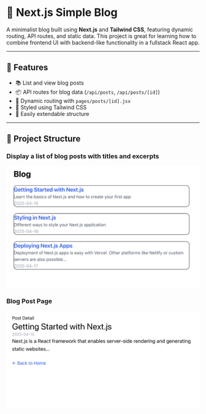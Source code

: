 # 📝 Next.js Simple Blog

A minimalist blog built using **Next.js** and **Tailwind CSS**, featuring dynamic routing, API routes, and static data. This project is great for learning how to combine frontend UI with backend-like functionality in a fullstack React app.

---

## 🚀 Features

- 📚 List and view blog posts
- 📦 API routes for blog data (`/api/posts`, `/api/posts/[id]`)
- 🧩 Dynamic routing with `pages/posts/[id].jsx`
- 🎨 Styled using Tailwind CSS
- 🧱 Easily extendable structure

---

## 📁 Project Structure

### Display a list of blog posts with titles and excerpts

![Laptop](screenshots/s2.png)

### Blog Post Page

![Tab](screenshots/s1.png)
